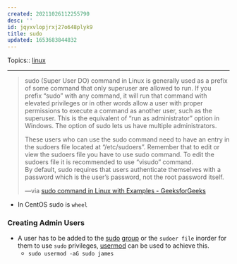 ```yaml
---
created: 20211026112255790
desc: ''
id: jqyxvlopjrxj27o648plyk9
title: sudo
updated: 1653683844832
---
```

   
Topics::  [linux](../topics/linux.md)   
   
   
---   
   
> sudo (Super User DO) command in Linux is generally used as a prefix of some command that only superuser are allowed to run. If you prefix “sudo” with any command, it will run that command with elevated privileges or in other words allow a user with proper permissions to execute a command as another user, such as the superuser. This is the equivalent of “run as administrator” option in Windows. The option of sudo lets us have multiple administrators.   
>   
> These users who can use the sudo command need to have an entry in the sudoers file located at “/etc/sudoers”. Remember that to edit or view the sudoers file you have to use sudo command. To edit the sudoers file it is recommended to use “visudo” command.    
> By default, sudo requires that users authenticate themselves with a password which is the user’s password, not the root password itself.   
>   
> —via [sudo command in Linux with Examples - GeeksforGeeks](https://www.geeksforgeeks.org/sudo-command-in-linux-with-examples/)   
   
   
- In CentOS sudo is `wheel`   
   
### Creating Admin Users   
   
   
- A user has to be added to the [sudo](../devlog/sudo.md) [group](/not_created.md) or the `sudoer file` inorder for them to use `sudo` privileges, [usermod](../devlog/usermod.md) can be used to achieve this.   
  - `sudo usermod -aG sudo james`
